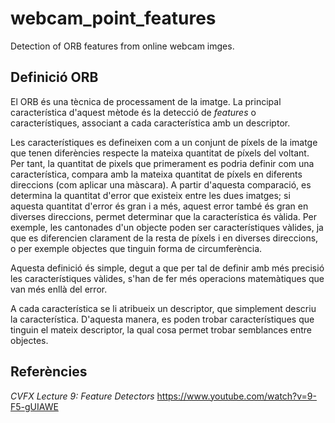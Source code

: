 # webcam_point_features
Detection of ORB features from online webcam imges.

## Definició ORB

El ORB és una tècnica de processament de la imatge. La principal característica d'aquest mètode és la detecció de *features* o característiques, associant a cada característica amb un descriptor.

Les característiques es defineixen com a un conjunt de píxels de la imatge que tenen diferències respecte la mateixa quantitat de píxels del voltant. Per tant, la quantitat de pixels que primerament es podria definir com una característica, compara amb la mateixa quantitat de píxels en diferents direccions (com aplicar una màscara). A partir d'aquesta comparació, es determina la quantitat d'error que existeix entre les dues imatges; si aquesta quantitat d'error és gran i a més, aquest error també és gran en diverses direccions, permet determinar que la característica és vàlida. 
Per exemple, les cantonades d'un objecte poden ser característiques vàlides, ja que es diferencien clarament de la resta de píxels i en diverses direccions, o per exemple objectes que tinguin forma de circumferència.

Aquesta definició és simple, degut a que per tal de definir amb més precisió les característiques vàlides, s'han de fer més operacions matemàtiques que van més enllà del error.

A cada característica se li atribueix un descriptor, que simplement descriu la característica. D'aquesta manera, es poden trobar característiques que tinguin el mateix descriptor, la qual cosa permet trobar semblances entre objectes.

## Referències 

*CVFX Lecture 9: Feature Detectors*
https://www.youtube.com/watch?v=9-F5-gUIAWE
